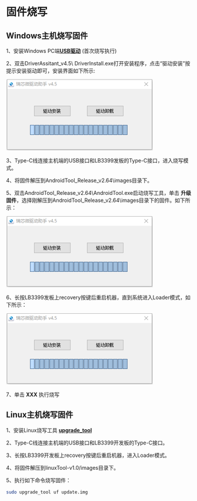 # 固件烧写


## Windows主机烧写固件

1、安装Windows PC端[**USB驱动**](https://www.google.com) (首次烧写执行)

2、双击DriverAssitant_v4.5\ DriverInstall.exe打开安装程序，点击“驱动安装”按提示安装驱动即可，安装界面如下所示:

   ![](../images/usb_drv.png)

3、Type-C线连接主机端的USB接口和LB3399发板的Type-C接口，进入烧写模式。

4、将固件解压到AndroidTool_Release_v2.64\images目录下。

5、双击AndroidTool_Release_v2.64\AndroidTool.exe启动烧写工具，单击 **升级固件**，选择刚解压到AndroidTool_Release_v2.64\images目录下的固件。如下所示：

   ![](../images/usb_drv.png)

6、长按LB3399发板上recovery按键后重启机器，直到系统进入Loader模式，如下所示：

   ![](../images/usb_drv.png)

7、单击 **XXX** 执行烧写



## Linux主机烧写固件

1、安装Linux烧写工具 [**upgrade_tool**](https://www.google.com)

2、Type-C线连接主机端的USB接口和LB3399开发板的Type-C接口。

3、长按LB3399开发板上recovery按键后重启机器，进入Loader模式。

4、将固件解压到linuxTool-v1.0/images目录下。

5、执行如下命令烧写固件：

   ``` sh
   sudo upgrade_tool uf update.img
   ``` 
